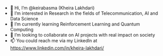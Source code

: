 - 👋 Hi, I’m @keirabasma (Kheira Lakhdari)
- 👀 I’m interested in Research in the fields of Telecommunication, AI and Data Science
- 🌱 I’m currently learning Reinforcement Learning and Quantum Computing
- 💞️ I’m looking to collaborate on AI projects with real impact on society 
- 📫 You could reach me via my LinkedIn at https://www.linkedin.com/in/kheira-lakhdari/

<!---
keirabasma/keirabasma is a ✨ special ✨ repository because its `README.md` (this file) appears on your GitHub profile.
You can click the Preview link to take a look at your changes.
--->
